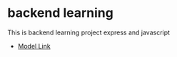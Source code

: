 # backend learning

This is backend learning project express and javascript

- [Model Link](http://www.google.com)
